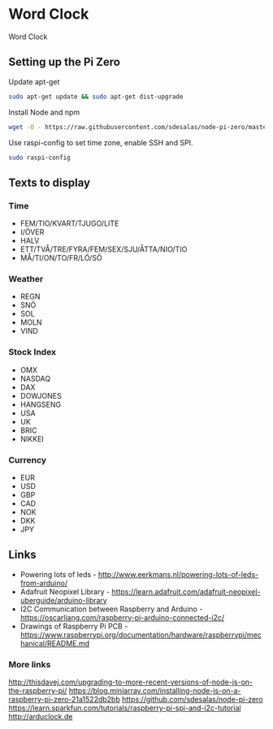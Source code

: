 # Word Clock

Word Clock


## Setting up the Pi Zero

Update apt-get

````bash
sudo apt-get update && sudo apt-get dist-upgrade
````

Install Node and npm

````bash
wget -O - https://raw.githubusercontent.com/sdesalas/node-pi-zero/master/install-node-v6.9.1.sh | bash
````

Use raspi-config to set time zone, enable SSH and SPI.

````bash
sudo raspi-config
````

## Texts to display

### Time
- FEM/TIO/KVART/TJUGO/LITE
- I/ÖVER
- HALV
- ETT/TVÅ/TRE/FYRA/FEM/SEX/SJU/ÅTTA/NIO/TIO
- MÅ/TI/ON/TO/FR/LÖ/SÖ


### Weather
- REGN
- SNÖ
- SOL
- MOLN
- VIND

### Stock Index
- OMX
- NASDAQ
- DAX
- DOWJONES
- HANGSENG
- USA
- UK
- BRIC
- NIKKEI

### Currency
- EUR
- USD
- GBP
- CAD
- NOK
- DKK
- JPY

## Links
- Powering lots of leds - http://www.eerkmans.nl/powering-lots-of-leds-from-arduino/
- Adafruit Neopixel Library - https://learn.adafruit.com/adafruit-neopixel-uberguide/arduino-library
- I2C Communication between Raspberry and Arduino - https://oscarliang.com/raspberry-pi-arduino-connected-i2c/
- Drawings of Raspberry Pi PCB - https://www.raspberrypi.org/documentation/hardware/raspberrypi/mechanical/README.md


### More links
http://thisdavej.com/upgrading-to-more-recent-versions-of-node-js-on-the-raspberry-pi/
https://blog.miniarray.com/installing-node-js-on-a-raspberry-pi-zero-21a1522db2bb
https://github.com/sdesalas/node-pi-zero
https://learn.sparkfun.com/tutorials/raspberry-pi-spi-and-i2c-tutorial
http://arduclock.de
